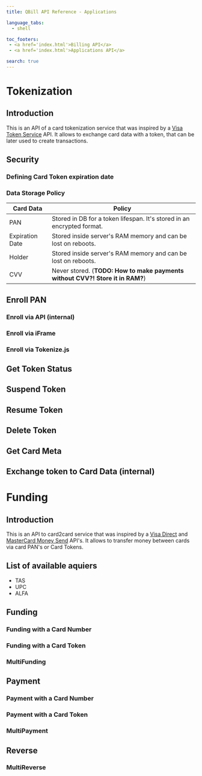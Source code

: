 ```yaml
---
title: QBill API Reference - Applications

language_tabs:
  - shell

toc_footers:
 - <a href='index.html'>Billing API</a>
 - <a href='index.html'>Applications API</a>

search: true
---
```



# Tokenization

## Introduction

This is an API of a card tokenization service that was inspired by a [Visa Token Service](https://developer.visa.com/products/vts/reference#vts__vts____provision_token) API. It allows to exchange card data with a token, that can be later used to create transactions.

## Security

### Defining Card Token expiration date

### Data Storage Policy

Card Data | Policy
--------- | ------
PAN | Stored in DB for a token lifespan. It's stored in an encrypted format.
Expiration Date | Stored inside server's RAM memory and can be lost on reboots.
Holder | Stored inside server's RAM memory and can be lost on reboots.
CVV | Never stored. (**TODO: How to make payments without CVV?! Store it in RAM?**)

## Enroll PAN

### Enroll via API (internal)

### Enroll via iFrame

### Enroll via Tokenize.js

## Get Token Status

## Suspend Token

## Resume Token

## Delete Token

## Get Card Meta

## Exchange token to Card Data (internal)

# Funding

## Introduction

This is an API to card2card service that was inspired by a [Visa Direct](https://developer.visa.com/products/visa_direct/reference#visa_direct__funds_transfer__v1__pullfunds) and [MasterCard Money Send](https://developer.mastercard.com/portal/display/api/MoneySend) API's. It allows to transfer money between cards via card PAN's or Card Tokens.

## List of available aquiers

- TAS
- UPC
- ALFA

## Funding

### Funding with a Card Number

### Funding with a Card Token

### MultiFunding

## Payment

### Payment with a Card Number

### Payment with a Card Token

### MultiPayment

## Reverse

### MultiReverse
